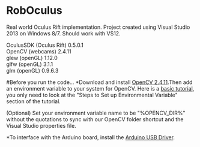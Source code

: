# RobOculus
Real world Oculus Rift implementation. Project created using Visual Studio 2013 on Windows 8/7. Should work with VS12. 

OculusSDK (Oculus Rift) 0.5.0.1 <br />
OpenCV (webcams) 2.4.11 <br />
glew (openGL) 1.12.0 <br />
glfw (openGL) 3.1.1 <br />
glm (openGL) 0.9.6.3

#Before you run the code...
*Download and install [OpenCV 2.4.11](http://sourceforge.net/projects/opencvlibrary/files/latest/download?source=files).Then add an environment variable to your system for OpenCV. Here is a [basic tutorial](http://opencv-srf.blogspot.com/2013/05/installing-configuring-opencv-with-vs.html), you only need to look at the "Steps to Set up Environmental Variable" section of the tutorial.

(Optional) Set your environment variable name to be "%OPENCV_DIR%" without the quotations to sync with our OpenCV folder shortcut and the Visual Studio properties file. 

*To interface with the Arduino board, install the [Arduino USB Driver](http://www.arduino.cc/en/Main/Software).
